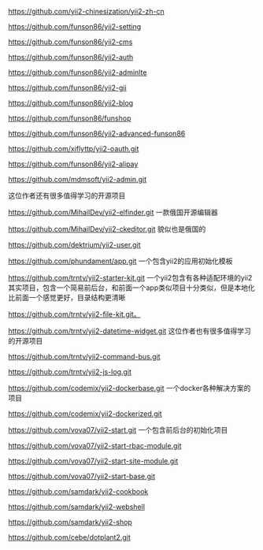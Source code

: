https://github.com/yii2-chinesization/yii2-zh-cn

https://github.com/funson86/yii2-setting

https://github.com/funson86/yii2-cms

https://github.com/funson86/yii2-auth

https://github.com/funson86/yii2-adminlte

https://github.com/funson86/yii2-gii

https://github.com/funson86/yii2-blog

https://github.com/funson86/funshop

https://github.com/funson86/yii2-advanced-funson86

https://github.com/xjflyttp/yii2-oauth.git

https://github.com/funson86/yii2-alipay

https://github.com/mdmsoft/yii2-admin.git

这位作者还有很多值得学习的开源项目

https://github.com/MihailDev/yii2-elfinder.git 一款俄国开源编辑器

https://github.com/MihailDev/yii2-ckeditor.git 貌似也是俄国的

https://github.com/dektrium/yii2-user.git

https://github.com/phundament/app.git  一个包含yii2的应用初始化模板

https://github.com/trntv/yii2-starter-kit.git  一个yii2包含有各种适配环境的yii2其实项目，包含一个简易前后台，和前面一个app类似项目十分类似，但是本地化比前面一个感觉更好，目录结构更清晰

https://github.com/trntv/yii2-file-kit.git。

https://github.com/trntv/yii2-datetime-widget.git 这位作者也有很多值得学习的开源项目

https://github.com/trntv/yii2-command-bus.git

https://github.com/trntv/yii2-js-log.git

https://github.com/codemix/yii2-dockerbase.git 一个docker各种解决方案的项目

https://github.com/codemix/yii2-dockerized.git

https://github.com/vova07/yii2-start.git 一个包含前后台的初始化项目

https://github.com/vova07/yii2-start-rbac-module.git

https://github.com/vova07/yii2-start-site-module.git

https://github.com/vova07/yii2-start-base.git

https://github.com/samdark/yii2-cookbook

https://github.com/samdark/yii2-webshell

https://github.com/samdark/yii2-shop

https://github.com/cebe/dotplant2.git
